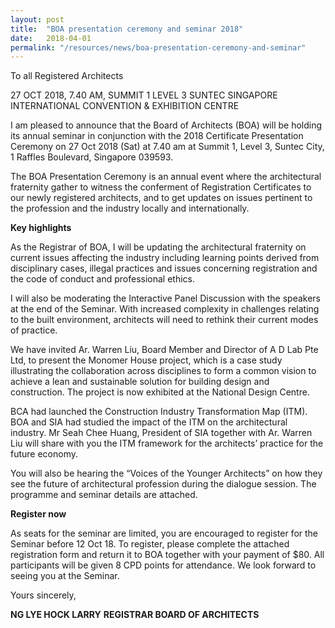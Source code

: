```yaml
---
layout: post
title:  "BOA presentation ceremony and seminar 2018"
date:   2018-04-01
permalink: "/resources/news/boa-presentation-ceremony-and-seminar"
---
```

To all Registered Architects 

27 OCT 2018, 7.40 AM, SUMMIT 1 LEVEL 3
SUNTEC SINGAPORE INTERNATIONAL CONVENTION & EXHIBITION CENTRE

I am pleased to announce that the Board of Architects (BOA) will be holding its annual seminar in conjunction with the 2018 Certificate Presentation Ceremony on 27 Oct 2018 (Sat) at 7.40 am at Summit 1, Level 3, Suntec City, 1 Raffles Boulevard, Singapore 039593. 

The BOA Presentation Ceremony is an annual event where the architectural fraternity gather to witness the conferment of Registration Certificates to our newly registered architects, and to get updates on issues pertinent to the profession and the industry locally and internationally. 

**Key highlights** 

As the Registrar of BOA, I will be updating the architectural fraternity on current issues affecting the industry including learning points derived from disciplinary cases, illegal practices and issues concerning registration and the code of conduct and professional ethics. 

I will also be moderating the Interactive Panel Discussion with the speakers at the end of the Seminar. With increased complexity in challenges relating to the built environment, architects will need to rethink their current modes of practice. 

We have invited Ar. Warren Liu, Board Member and Director of A D Lab Pte Ltd, to present the Monomer House project, which is a case study illustrating the collaboration across disciplines to form a common vision to achieve a lean and sustainable solution for building design and construction. The project is now exhibited at the National Design Centre.

BCA had launched the Construction Industry Transformation Map (ITM). BOA and SIA had studied the impact of the ITM on the architectural industry. Mr Seah Chee Huang, President of SIA together with Ar. Warren Liu will share with you the ITM framework for the architects’ practice for the future economy. 

You will also be hearing the “Voices of the Younger Architects” on how they see the future of architectural profession during the dialogue session. The programme and seminar details are attached. 

**Register now** 

As seats for the seminar are limited, you are encouraged to register for the Seminar before 12 Oct 18. To register, please complete the attached registration form and return it to BOA together with your payment of $80. All participants will be given 8 CPD points for attendance. We look forward to seeing you at the Seminar. 

Yours sincerely,

**NG LYE HOCK LARRY** 
**REGISTRAR BOARD OF ARCHITECTS** 
